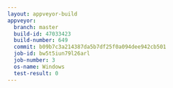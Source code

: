 ```yaml
---
layout: appveyor-build
appveyor:
  branch: master
  build-id: 47033423
  build-number: 649
  commit: b09b7c3a214387da5b7df25f0a094dee942cb501
  job-id: bw5t5iun79l26arl
  job-number: 3
  os-name: Windows
  test-result: 0
---
```

